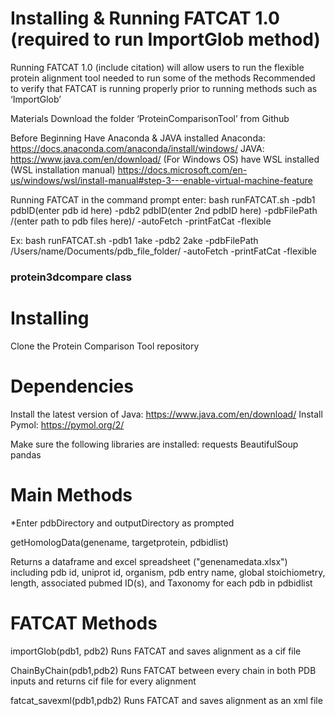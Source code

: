 # Installing & Running FATCAT 1.0 (required to run ImportGlob method)
Running FATCAT 1.0 (include citation) will allow users to run the flexible protein alignment tool needed to run some of the methods 
Recommended to verify that FATCAT is running properly prior to running methods such as ‘ImportGlob’

Materials
Download the folder ‘ProteinComparisonTool’ from Github 

Before Beginning 
Have Anaconda & JAVA installed
Anaconda: https://docs.anaconda.com/anaconda/install/windows/ 
JAVA: https://www.java.com/en/download/
(For Windows OS) have WSL installed
(WSL installation manual) https://docs.microsoft.com/en-us/windows/wsl/install-manual#step-3---enable-virtual-machine-feature 

Running FATCAT
in the command prompt enter:
bash runFATCAT.sh -pdb1 pdbID(enter pdb id here) -pdb2 pdbID(enter 2nd pdbID here) -pdbFilePath /(enter path to pdb files here)/ -autoFetch -printFatCat -flexible

Ex:
bash runFATCAT.sh -pdb1 1ake -pdb2 2ake -pdbFilePath /Users/name/Documents/pdb_file_folder/ -autoFetch -printFatCat -flexible


### protein3dcompare class

# Installing
Clone the Protein Comparison Tool repository

# Dependencies
Install the latest version of Java: https://www.java.com/en/download/
Install Pymol: https://pymol.org/2/

Make sure the following libraries are installed: 
requests 
BeautifulSoup
pandas

# Main Methods
*Enter pdbDirectory and outputDirectory as prompted

getHomologData(genename, targetprotein, pdbidlist)

Returns a dataframe and excel spreadsheet ("genenamedata.xlsx") including pdb id, uniprot id, organism, pdb entry name, global stoichiometry, length, associated pubmed ID(s), and Taxonomy for each pdb in pdbidlist

# FATCAT Methods
importGlob(pdb1, pdb2)
Runs FATCAT and saves alignment as a cif file

ChainByChain(pdb1,pdb2)
Runs FATCAT between every chain in both PDB inputs and returns cif file for every alignment

fatcat_savexml(pdb1,pdb2)
Runs FATCAT and saves alignment as an xml file

